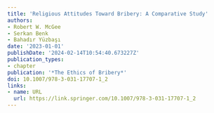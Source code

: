 ```yaml
---
title: 'Religious Attitudes Toward Bribery: A Comparative Study'
authors:
- Robert W. McGee
- Serkan Benk
- Bahadır Yüzbaşı
date: '2023-01-01'
publishDate: '2024-02-14T10:54:40.673227Z'
publication_types:
- chapter
publication: '*The Ethics of Bribery*'
doi: 10.1007/978-3-031-17707-1_2
links:
- name: URL
  url: https://link.springer.com/10.1007/978-3-031-17707-1_2
---
```

